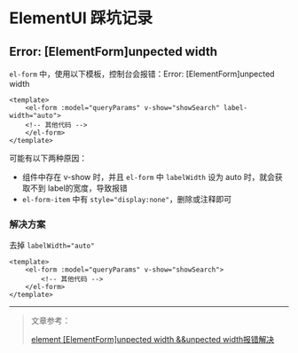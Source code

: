# ElementUI 踩坑记录
## Error: [ElementForm]unpected width

​`el-form`​ 中，使用以下模板，控制台会报错：Error: [ElementForm]unpected width​

```vue
<template>
	<el-form :model="queryParams" v-show="showSearch" label-width="auto">
    <!-- 其他代码 -->
	</el-form>
</template>
```

可能有以下两种原因：

- 组件中存在 v-show​ 时，并且 `el-form`​ 中 `labelWidth`​ 设为 auto​ 时，就会获取不到 label​ 的宽度，导致报错
- `el-form-item` 中有 `style="display:none"`，删除或注释即可


### 解决方案

去掉 `labelWidth="auto"`​

```vue
<template>
	<el-form :model="queryParams" v-show="showSearch">
		<!-- 其他代码 -->
	</el-form>
</template>
```

---

> 文章参考：
> 
> [element [ElementForm]unpected width &&unpected width报错解决](https://blog.csdn.net/qq_39969425/article/details/125377402)